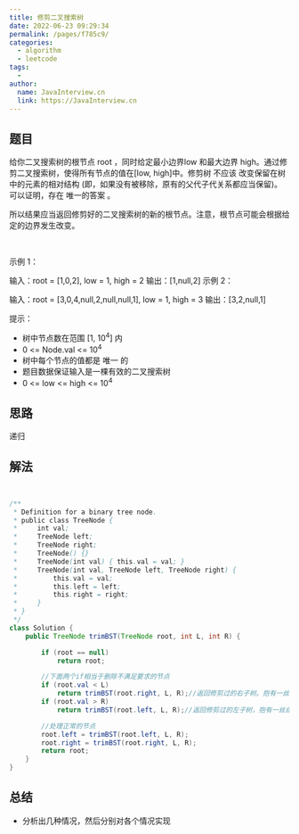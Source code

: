 ```yaml
---
title: 修剪二叉搜索树
date: 2022-06-23 09:29:34
permalink: /pages/f785c9/
categories:
  - algorithm
  - leetcode
tags:
  - 
author: 
  name: JavaInterview.cn
  link: https://JavaInterview.cn
---
```



## 题目

给你二叉搜索树的根节点 root ，同时给定最小边界low 和最大边界 high。通过修剪二叉搜索树，使得所有节点的值在[low, high]中。修剪树 不应该 改变保留在树中的元素的相对结构 (即，如果没有被移除，原有的父代子代关系都应当保留)。 可以证明，存在 唯一的答案 。

所以结果应当返回修剪好的二叉搜索树的新的根节点。注意，根节点可能会根据给定的边界发生改变。

 

示例 1：


输入：root = [1,0,2], low = 1, high = 2
输出：[1,null,2]
示例 2：


输入：root = [3,0,4,null,2,null,null,1], low = 1, high = 3
输出：[3,2,null,1]
 

提示：

- 树中节点数在范围 [1, 10<sup>4</sup>] 内
- 0 <= Node.val <= 10<sup>4</sup>
- 树中每个节点的值都是 唯一 的
- 题目数据保证输入是一棵有效的二叉搜索树
- 0 <= low <= high <= 10<sup>4</sup>



## 思路

递归


## 解法
```java


/**
 * Definition for a binary tree node.
 * public class TreeNode {
 *     int val;
 *     TreeNode left;
 *     TreeNode right;
 *     TreeNode() {}
 *     TreeNode(int val) { this.val = val; }
 *     TreeNode(int val, TreeNode left, TreeNode right) {
 *         this.val = val;
 *         this.left = left;
 *         this.right = right;
 *     }
 * }
 */
class Solution {
    public TreeNode trimBST(TreeNode root, int L, int R) {

        if (root == null)
            return root;

        //下面两个if相当于删除不满足要求的节点
        if (root.val < L)
            return trimBST(root.right, L, R);//返回修剪过的右子树。抱有一丝丝期望，希望右子树能够满足要求，因为右子树的值大于当前根节点的值
        if (root.val > R)
            return trimBST(root.left, L, R);//返回修剪过的左子树，抱有一丝丝期望，希望左子树能够满足要求，因为左子树的值小于当前根节点的值

        //处理正常的节点
        root.left = trimBST(root.left, L, R);
        root.right = trimBST(root.right, L, R);
        return root;
    }
}
```

## 总结

- 分析出几种情况，然后分别对各个情况实现 
